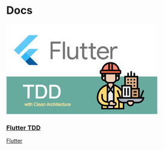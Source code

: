 # Docs


<div class="grid grid-cols-1 md:grid-cols-2 lg:grid-cols-2 gap-4 items-start">
  <div class="max-w-sm bg-white dark:bg-slate-800 overflow-hidden shadow-xl rounded-lg h-auto relative duration-500 hover:scale-105">
    <a href="#" class="no-underline">
        <div class="h-48 m-0">
            <img class="object-cover h-full w-full m-0" src="../assets/docs_flutter_tdd_intro.png" alt="A description of the image" />
        </div>
        <div class="p-4">
            <h3 class="mt-2 text-lg leading-6 font-medium text-black">Flutter TDD</h3>
            <span class="inline-flex items-center rounded-md bg-blue-50 px-2 py-1 text-xs font-medium text-blue-700 ring-1 ring-inset ring-blue-700/10">Flutter</span>
        </div>
    </a>
  </div>
</div>
